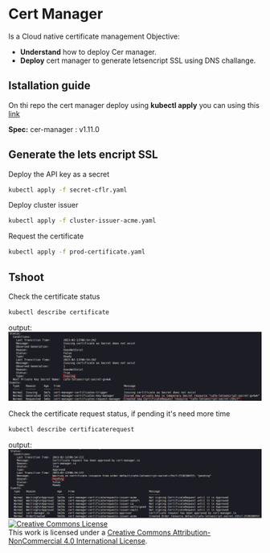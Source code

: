 # Cert Manager
Is a Cloud native certificate management
Objective:
- **Understand** how to deploy Cer manager.
- **Deploy** cert manager to generate letsencript SSL using DNS challange.

## Istallation guide
On thi repo the cert manager deploy using **kubectl apply** you can using this [link](https://cert-manager.io/docs/installation/kubectl/)

**Spec:**
cer-manager : v1.11.0

## Generate the lets encript SSL
Deploy the API key as a secret
```bash
kubectl apply -f secret-cflr.yaml
```
Deploy cluster issuer
```bash
kubectl apply -f cluster-issuer-acme.yaml
```
Request the certificate
```bash
kubectl apply -f prod-certificate.yaml
```
## Tshoot
Check the certificate status
```bash
kubectl describe certificate
```
output:
![My Image](img/certificate.png)

Check the certificate request status, if pending it's need more time
```bash
kubectl describe certificaterequest
```
output:
![My Image](img/certificaterequest.png)
<a rel="license" href="http://creativecommons.org/licenses/by-nc/4.0/"><img alt="Creative Commons License" style="border-width:0" src="https://i.creativecommons.org/l/by-nc/4.0/88x31.png" /></a><br />This work is licensed under a <a rel="license" href="http://creativecommons.org/licenses/by-nc/4.0/">Creative Commons Attribution-NonCommercial 4.0 International License</a>.